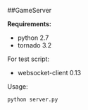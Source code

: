 ##GameServer


**Requirements:**
* python 2.7
* tornado 3.2


For test script:
* websocket-client 0.13


Usage:
```sh
python server.py
```